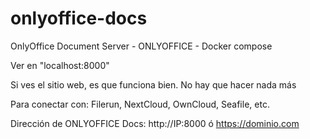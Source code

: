 # onlyoffice-docs
OnlyOffice Document Server - ONLYOFFICE - Docker compose

Ver en "localhost:8000"

Si ves el sitio web, es que funciona bien. No hay que hacer nada más

Para conectar con: Filerun, NextCloud, OwnCloud, Seafile, etc.

Dirección de ONLYOFFICE Docs: http://IP:8000 ó https://dominio.com




